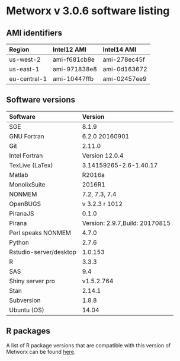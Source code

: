 Metworx v 3.0.6 software listing
================

AMI identifiers
---------------

| Region       | Intel12 AMI  | Intel14 AMI  |
|:-------------|:-------------|:-------------|
| us-west-2    | ami-f681cb8e | ami-278ec45f |
| us-east-1    | ami-971838e8 | ami-0d163672 |
| eu-central-1 | ami-10447ffb | ami-02457ee9 |


Software versions
-----------------

| Software               | Version                        |
|:-----------------------|:-------------------------------|
| SGE                    | 8.1.9                          |
| GNU Fortran            | 6.2.0 20160901                 |
| Git                    | 2.11.0                         |
| Intel Fortran          | Version 12.0.4                 |
| TexLive (LaTex)        | 3.14159265-2.6-1.40.17         |
| Matlab                 | R2016a                         |
| MonolixSuite           | 2016R1                         |
| NONMEM                 | 7.2, 7.3, 7.4                  |
| OpenBUGS               | v 3.2.3 r 1012                 |
| PiranaJS               | 0.1.0                          |
| Pirana                 | Version: 2.9.7,Build: 20170815 |
| Perl speaks NONMEM     | 4.7.0                          |
| Python                 | 2.7.6                          |
| Rstudio-server/desktop | 1.0.153                        |
| R                      | 3.3.3                          |
| SAS                    | 9.4                            |
| Shiny server pro       | v1.5.2.764                     |
| Stan                   | 2.14.1                         |
| Subversion             | 1.8.8                          |
| Ubuntu (OS)            | 14.04                          |

R packages
----------

A list of R package versions that are compatible with this version of Metworx can be found [here](https://github.com/metrumresearchgroup/metworx-listings/blob/master/Rpackages.md).
